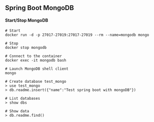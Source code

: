 ## Spring Boot MongoDB

#### Start/Stop MongoDB

```shell script
# Start
docker run -d -p 27017-27019:27017-27019 --rm --name=mongodb mongo

# Stop
docker stop mongodb
```

```shell script
# Connect to the container
docker exec -it mongodb bash

# Launch MongoDB shell client
mongo

# Create database test_mongo
> use test_mongo
> db.readme.insert({"name":"Test spring boot with mongoDB"})

# List databases
> show dbs

# Show data
> db.readme.find()
```